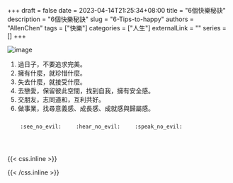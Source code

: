 +++ 
draft = false
date = 2023-04-14T21:25:34+08:00
title = "6個快樂秘訣"
description = "6個快樂秘訣"
slug = "6-Tips-to-happy"
authors = "AllenChen"
tags = ["快樂"]
categories = ["人生"]
externalLink = ""
series = []
+++

![image](/images/post/A-happy-rabbit-with-big-blue-eyes-and-a-hat-runs-in-the-watery-forest-impressionistic.jpeg)

1. 過日子，不要追求完美。
2. 擁有什麼，就珍惜什麼。
3. 失去什麼，就接受什麼。
4. 去戀愛，保留彼此空間，找到自我，擁有安全感。
5. 交朋友，志同道和，互利共好。
6. 做事業，找尋意義感、成長感、成就感與歸屬感。


<p><span class="nowrap"><span class="emojify">🙈</span> <code>:see_no_evil:</code></span>  <span class="nowrap"><span class="emojify">🙉</span> <code>:hear_no_evil:</code></span>  <span class="nowrap"><span class="emojify">🙊</span> <code>:speak_no_evil:</code></span></p>
<br>
    

{{< css.inline >}}
<style>
.emojify {
	font-family: Apple Color Emoji, Segoe UI Emoji, NotoColorEmoji, Segoe UI Symbol, Android Emoji, EmojiSymbols;
	font-size: 2rem;
	vertical-align: middle;
}
@media screen and (max-width:650px) {
  .nowrap {
    display: block;
    margin: 25px 0;
  }
}
</style>
{{< /css.inline >}}

